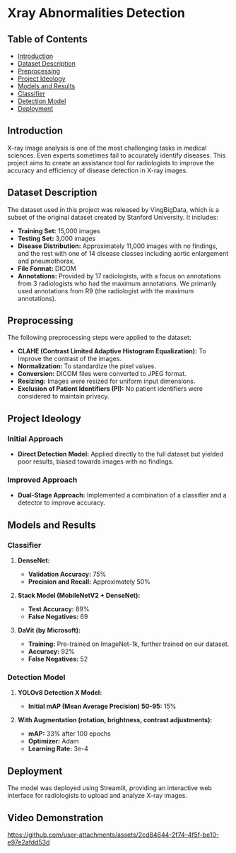 # Xray Abnormalities Detection
## Table of Contents
- [Introduction](#introduction)
- [Dataset Description](#dataset-description)
- [Preprocessing](#preprocessing)
- [Project Ideology](#project-ideology)
- [Models and Results](#models-and-results)
- [Classifier](#classifier)
- [Detection Model](#detection-model)
- [Deployment](#deployment)

## Introduction

X-ray image analysis is one of the most challenging tasks in medical sciences. Even experts sometimes fail to accurately identify diseases. This project aims to create an assistance tool for radiologists to improve the accuracy and efficiency of disease detection in X-ray images.

## Dataset Description

The dataset used in this project was released by VingBigData, which is a subset of the original dataset created by Stanford University. It includes:
- **Training Set:** 15,000 images
- **Testing Set:** 3,000 images
- **Disease Distribution:** Approximately 11,000 images with no findings, and the rest with one of 14 disease classes including aortic enlargement and pneumothorax.
- **File Format:** DICOM
- **Annotations:** Provided by 17 radiologists, with a focus on annotations from 3 radiologists who had the maximum annotations. We primarily used annotations from R9 (the radiologist with the maximum annotations).

## Preprocessing

The following preprocessing steps were applied to the dataset:
- **CLAHE (Contrast Limited Adaptive Histogram Equalization):** To improve the contrast of the images.
- **Normalization:** To standardize the pixel values.
- **Conversion:** DICOM files were converted to JPEG format.
- **Resizing:** Images were resized for uniform input dimensions.
- **Exclusion of Patient Identifiers (PI):** No patient identifiers were considered to maintain privacy.

## Project Ideology

### Initial Approach
- **Direct Detection Model:** Applied directly to the full dataset but yielded poor results, biased towards images with no findings.

### Improved Approach
- **Dual-Stage Approach:** Implemented a combination of a classifier and a detector to improve accuracy.

## Models and Results

### Classifier

1. **DenseNet:**
   - **Validation Accuracy:** 75%
   - **Precision and Recall:** Approximately 50%

2. **Stack Model (MobileNetV2 + DenseNet):**
   - **Test Accuracy:** 89%
   - **False Negatives:** 69

3. **DaVit (by Microsoft):**
   - **Training:** Pre-trained on ImageNet-1k, further trained on our dataset.
   - **Accuracy:** 92%
   - **False Negatives:** 52

### Detection Model

1. **YOLOv8 Detection X Model:**
   - **Initial mAP (Mean Average Precision) 50-95:** 15%

2. **With Augmentation (rotation, brightness, contrast adjustments):**
   - **mAP:** 33% after 100 epochs
   - **Optimizer:** Adam
   - **Learning Rate:** 3e-4

## Deployment

The model was deployed using Streamlit, providing an interactive web interface for radiologists to upload and analyze X-ray images.

## Video Demonstration

https://github.com/user-attachments/assets/2cd84644-2f74-4f5f-be10-e97e2afdd53d

